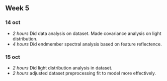 ## Week 5
### 14 oct
* *2 hours* Did data analysis on dataset. Made covariance analysis on light distribution.
* *4 hours* Did endmember spectral analysis based on feature reflectence.

### 15 oct
* *2 hours* Did light distribution analysis in dataset.
* *2 hours* adjusted dataset preprocessing fit to model more effectively.
